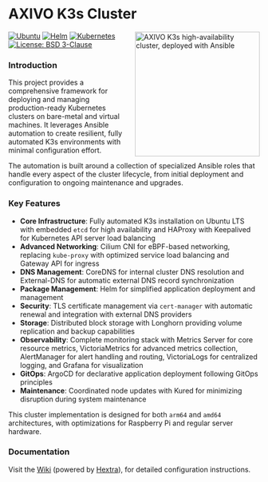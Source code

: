 # AXIVO K3s Cluster

<a href="https://axivo.com/k3s-cluster">
  <img align="right" width="250" height="250" style="margin: 0 0 10px 10px;" src="https://raw.githubusercontent.com/axivo/k3s-cluster/main/docs/images/logo-services.svg" alt="AXIVO K3s high-availability cluster, deployed with Ansible" />
<a/>

[![Ubuntu](https://img.shields.io/badge/Ubuntu-LTS-orange?style=flat&logo=ubuntu&logoColor=white)](https://ubuntu.com/)
[![Helm](https://img.shields.io/badge/Helm-v3-0F1689?style=flat&logo=helm&logoColor=white)](https://helm.sh)
[![Kubernetes](https://img.shields.io/badge/kubernetes-%23326ce5.svg?style=flat&logo=kubernetes&logoColor=white)](https://kubernetes.io)
[![License: BSD 3-Clause](https://img.shields.io/badge/License-BSD%203--Clause-blue.svg?style=flat&logo=opensourceinitiative&logoColor=white)](https://github.com/axivo/k3s-cluster/blob/main/LICENSE)

### Introduction

This project provides a comprehensive framework for deploying and managing production-ready Kubernetes clusters on bare-metal and virtual machines. It leverages Ansible automation to create resilient, fully automated K3s environments with minimal configuration effort.

The automation is built around a collection of specialized Ansible roles that handle every aspect of the cluster lifecycle, from initial deployment and configuration to ongoing maintenance and upgrades.

### Key Features

- **Core Infrastructure**: Fully automated K3s installation on Ubuntu LTS with embedded `etcd` for high availability and HAProxy with Keepalived for Kubernetes API server load balancing
- **Advanced Networking**: Cilium CNI for eBPF-based networking, replacing `kube-proxy` with optimized service load balancing and Gateway API for ingress
- **DNS Management**: CoreDNS for internal cluster DNS resolution and External-DNS for automatic external DNS record synchronization
- **Package Management**: Helm for simplified application deployment and management
- **Security**: TLS certificate management via `cert-manager` with automatic renewal and integration with external DNS providers
- **Storage**: Distributed block storage with Longhorn providing volume replication and backup capabilities
- **Observability**: Complete monitoring stack with Metrics Server for core resource metrics, VictoriaMetrics for advanced metrics collection, AlertManager for alert handling and routing, VictoriaLogs for centralized logging, and Grafana for visualization
- **GitOps**: ArgoCD for declarative application deployment following GitOps principles
- **Maintenance**: Coordinated node updates with Kured for minimizing disruption during system maintenance

This cluster implementation is designed for both `arm64` and `amd64` architectures, with optimizations for Raspberry Pi and regular server hardware.

### Documentation

Visit the [Wiki](https://axivo.com/k3s-cluster) (powered by [Hextra](https://github.com/imfing/hextra)), for detailed configuration instructions.
